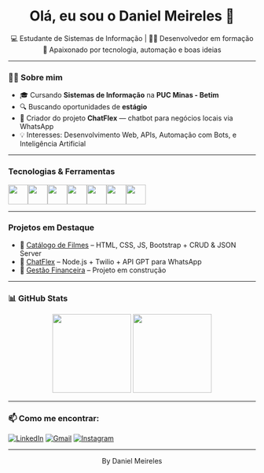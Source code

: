 <h1 align="center">Olá, eu sou o Daniel Meireles 👋</h1>

<p align="center">
💻 Estudante de Sistemas de Informação | 👨‍💻 Desenvolvedor em formação <br>
🚀 Apaixonado por tecnologia, automação e boas ideias
</p>

---

### 👨‍🎓 Sobre mim

- 🎓 Cursando **Sistemas de Informação** na **PUC Minas - Betim**
- 🔍 Buscando oportunidades de **estágio**
- 🤖 Criador do projeto **ChatFlex** — chatbot para negócios locais via WhatsApp
- 💡 Interesses: Desenvolvimento Web, APIs, Automação com Bots, e Inteligência Artificial

---

### Tecnologias & Ferramentas

<div style="display: flex; flex-wrap: wrap;">
  <img src="https://cdn.jsdelivr.net/gh/devicons/devicon/icons/html5/html5-original.svg" width="40px"/>
  <img src="https://cdn.jsdelivr.net/gh/devicons/devicon/icons/css3/css3-original.svg" width="40px"/>
  <img src="https://cdn.jsdelivr.net/gh/devicons/devicon/icons/javascript/javascript-original.svg" width="40px"/>
  <img src="https://cdn.jsdelivr.net/gh/devicons/devicon/icons/bootstrap/bootstrap-original.svg" width="40px"/>
  <img src="https://cdn.jsdelivr.net/gh/devicons/devicon/icons/git/git-original.svg" width="40px"/>
  <img src="https://cdn.jsdelivr.net/gh/devicons/devicon/icons/nodejs/nodejs-original.svg" width="40px"/>
  <img src="https://cdn.jsdelivr.net/gh/devicons/devicon/icons/csharp/csharp-original.svg" width="40px"/>
</div>

---

### Projetos em Destaque

- 🔹 [Catálogo de Filmes](https://github.com/seuusuario/catalogo-filmes) – HTML, CSS, JS, Bootstrap + CRUD & JSON Server
- 🔹 [ChatFlex](https://github.com/seuusuario/atendebot) – Node.js + Twilio + API GPT para WhatsApp
- 🔹 [Gestão Financeira](https://github.com/seuusuario/gestao-financeira) – Projeto em construção

---

### 📊 GitHub Stats

<div align="center">
  <img height="160em" src="https://github-readme-stats.vercel.app/api?username=seuusuario&show_icons=true&theme=github_dark&count_private=true"/>
  <img height="160em" src="https://github-readme-stats.vercel.app/api/top-langs/?username=seuusuario&layout=compact&langs_count=7&theme=github_dark"/>
</div>

---

### 📫 Como me encontrar:

[![LinkedIn](https://img.shields.io/badge/LinkedIn-0077B5?style=flat-square&logo=linkedin&logoColor=white)](https://www.linkedin.com/in/seunome/)
[![Gmail](https://img.shields.io/badge/Email-D14836?style=flat-square&logo=gmail&logoColor=white)](mailto:seuemail@gmail.com)
[![Instagram](https://img.shields.io/badge/Instagram-E4405F?style=flat-square&logo=instagram&logoColor=white)](https://instagram.com/seuuser)

---

<p align="center">By Daniel Meireles</p>

